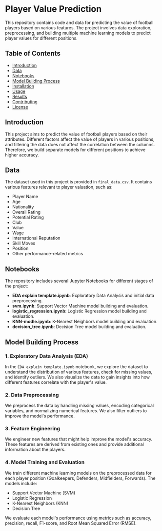 # Player Value Prediction

This repository contains code and data for predicting the value of football players based on various features. The project involves data exploration, preprocessing, and building multiple machine learning models to predict player values for different positions.

## Table of Contents

- [Introduction](#introduction)
- [Data](#data)
- [Notebooks](#notebooks)
- [Model Building Process](#model-building-process)
- [Installation](#installation)
- [Usage](#usage)
- [Results](#results)
- [Contributing](#contributing)
- [License](#license)

## Introduction

This project aims to predict the value of football players based on their attributes. Different factors affect the value of players in various positions, and filtering the data does not affect the correlation between the columns. Therefore, we build separate models for different positions to achieve higher accuracy.

## Data

The dataset used in this project is provided in `final_data.csv`. It contains various features relevant to player valuation, such as:

- Player Name
- Age
- Nationality
- Overall Rating
- Potential Rating
- Club
- Value
- Wage
- International Reputation
- Skill Moves
- Position
- Other performance-related metrics

## Notebooks

The repository includes several Jupyter Notebooks for different stages of the project:

- **EDA explain template.ipynb**: Exploratory Data Analysis and initial data preprocessing.
- **svm.ipynb**: Support Vector Machine model building and evaluation.
- **logistic_regression.ipynb**: Logistic Regression model building and evaluation.
- **KNN-modle.ipynb**: K-Nearest Neighbors model building and evaluation.
- **decision_tree.ipynb**: Decision Tree model building and evaluation.

## Model Building Process

### 1. Exploratory Data Analysis (EDA)
In the `EDA explain template.ipynb` notebook, we explore the dataset to understand the distribution of various features, check for missing values, and identify outliers. We also visualize the data to gain insights into how different features correlate with the player's value.

### 2. Data Preprocessing
We preprocess the data by handling missing values, encoding categorical variables, and normalizing numerical features. We also filter outliers to improve the model's performance.

### 3. Feature Engineering
We engineer new features that might help improve the model's accuracy. These features are derived from existing ones and provide additional information about the players.

### 4. Model Training and Evaluation
We train different machine learning models on the preprocessed data for each player position (Goalkeepers, Defenders, Midfielders, Forwards). The models include:
- Support Vector Machine (SVM)
- Logistic Regression
- K-Nearest Neighbors (KNN)
- Decision Tree

We evaluate each model's performance using metrics such as accuracy, precision, recall, F1-score, and Root Mean Squared Error (RMSE).

